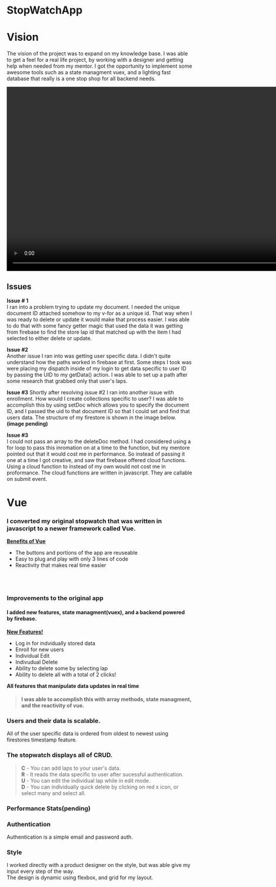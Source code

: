 # **StopWatchApp**

# **Vision**

The vision of the project was to expand on my knowledge base. I was able to get a feel for a real life project, by working with a designer and getting help when needed from my mentor. I got the opportunity to implement some awesome tools such as a state managment vuex, and a lighting fast database that really is a one stop shop for all backend needs.

<video id="appPreview" height="500" width="1200" autoplay><source src="previewVideo.mp4" type="video/mp4"></video>

## Issues

**Issue # 1**<br> I ran into a problem trying to update my document. I needed the unique document ID attached somehow to my v-for as a unique id. That way when I was ready to delete or update it would make that process easier.
I was able to do that with some fancy getter magic that used the data it was getting from firebase to find the store lap id that matched up with the item I had selected to either delete or update.

<!-- map it! -->

**Issue #2** <br>Another issue I ran into was getting user specific data. I didn't quite understand how the paths worked in firebase at first. Some steps I took was were placing my dispatch inside of my login to get data specific to user ID by passing the UID to my getData() action. I was able to set up a path after some research that grabbed only that user's laps.

**Issue #3** Shortly after resolving issue #2 I ran into another issue with enrollment. How would I create collections specific to user? I was able to accomplish this by using setDoc which allows you to specify the document ID, and I passed the uid to that document ID so that I could set and find that users data. The structure of my firestore is shown in the image below.**(image pending)**

**Issue #3** <br>I could not pass an array to the deleteDoc method. I had considered using a for loop to pass this inromation on at a time to the function, but my mentore pointed out that it would cost me in performance. So instead of passing it one at a time I got creative, and saw that firebase offered cloud functions. Using a cloud function to instead of my own would not cost me in proformance. The cloud functions are written in javascript. They are callable on submit event.
<br>

# **Vue**

### I converted my original stopwatch that was written in javascript to a newer framework called Vue.

<u>**Benefits of Vue**</u></UL>

<ul>
 <li>The buttons and portions of the app are reuseable</li>
 <li>Easy to plug and play with only 3 lines of code</li>
 <li>Reactivity that makes real time easier</li>
 </ul><br>

<!-- Time it took to learn vue, convert pure javscript to vue, learn vuex, learn firebase, and host project was 3 and half months. -->
<br>

### **Improvements to the original app**

#### I added new features, state managment(vuex), and a backend powered by firebase.

**<u>New Features!</u>**

<ul>
<li>Log in for indvidually stored data</li>
<li>Enroll for new users
<li>Individual Edit</li>
<li>Indivudual Delete</li>
<li>Ability to delete some by selecting lap</li>
<li>Ability to delete all with a total of 2 clicks!</li>
</ul>

**All features that manipulate data updates in real time**

> #### I was able to accomplish this with array methods, state managment, and the reactivity of vue.

### **Users and their data is scalable.**

All of the user specific data is ordered from oldest to newest using firestores timestamp feature.

### **The stopwatch displays all of CRUD.**

> **C** - You can add laps to your user's data.<br> **R** - It reads the data specific to user after sucessful authentication.<br> **U** - You can edit the individual lap while in edit mode.<br> **D** - You can individually quick delete by clicking on red x icon, or select many and select all. <br>

### Performance Stats(pending)

<!-- Total number of calls for each aspect --- cost per call 1k, 10k, 100k -->

### **Authentication**

Authentication is a simple email and password auth.

### **Style**

I worked directly with a product designer on the style, but was able give my input every step of the way.<br>
The design is dynamic using flexbox, and grid for my layout.
